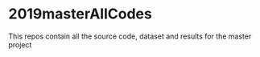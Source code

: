 # 2019masterAllCodes
This repos contain all the source code, dataset and results for the master project

